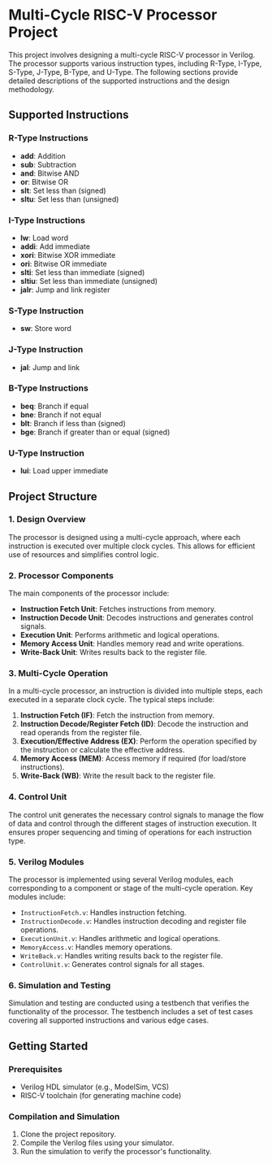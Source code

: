 # Multi-Cycle RISC-V Processor Project

This project involves designing a multi-cycle RISC-V processor in Verilog. The processor supports various instruction types, including R-Type, I-Type, S-Type, J-Type, B-Type, and U-Type. The following sections provide detailed descriptions of the supported instructions and the design methodology.

## Supported Instructions

### R-Type Instructions

- **add**: Addition
- **sub**: Subtraction
- **and**: Bitwise AND
- **or**: Bitwise OR
- **slt**: Set less than (signed)
- **sltu**: Set less than (unsigned)

### I-Type Instructions

- **lw**: Load word
- **addi**: Add immediate
- **xori**: Bitwise XOR immediate
- **ori**: Bitwise OR immediate
- **slti**: Set less than immediate (signed)
- **sltiu**: Set less than immediate (unsigned)
- **jalr**: Jump and link register

### S-Type Instruction

- **sw**: Store word

### J-Type Instruction

- **jal**: Jump and link

### B-Type Instructions

- **beq**: Branch if equal
- **bne**: Branch if not equal
- **blt**: Branch if less than (signed)
- **bge**: Branch if greater than or equal (signed)

### U-Type Instruction

- **lui**: Load upper immediate

## Project Structure

### 1. Design Overview

The processor is designed using a multi-cycle approach, where each instruction is executed over multiple clock cycles. This allows for efficient use of resources and simplifies control logic.

### 2. Processor Components

The main components of the processor include:

- **Instruction Fetch Unit**: Fetches instructions from memory.
- **Instruction Decode Unit**: Decodes instructions and generates control signals.
- **Execution Unit**: Performs arithmetic and logical operations.
- **Memory Access Unit**: Handles memory read and write operations.
- **Write-Back Unit**: Writes results back to the register file.

### 3. Multi-Cycle Operation

In a multi-cycle processor, an instruction is divided into multiple steps, each executed in a separate clock cycle. The typical steps include:

1. **Instruction Fetch (IF)**: Fetch the instruction from memory.
2. **Instruction Decode/Register Fetch (ID)**: Decode the instruction and read operands from the register file.
3. **Execution/Effective Address (EX)**: Perform the operation specified by the instruction or calculate the effective address.
4. **Memory Access (MEM)**: Access memory if required (for load/store instructions).
5. **Write-Back (WB)**: Write the result back to the register file.

### 4. Control Unit

The control unit generates the necessary control signals to manage the flow of data and control through the different stages of instruction execution. It ensures proper sequencing and timing of operations for each instruction type.

### 5. Verilog Modules

The processor is implemented using several Verilog modules, each corresponding to a component or stage of the multi-cycle operation. Key modules include:

- `InstructionFetch.v`: Handles instruction fetching.
- `InstructionDecode.v`: Handles instruction decoding and register file operations.
- `ExecutionUnit.v`: Handles arithmetic and logical operations.
- `MemoryAccess.v`: Handles memory operations.
- `WriteBack.v`: Handles writing results back to the register file.
- `ControlUnit.v`: Generates control signals for all stages.

### 6. Simulation and Testing

Simulation and testing are conducted using a testbench that verifies the functionality of the processor. The testbench includes a set of test cases covering all supported instructions and various edge cases.

## Getting Started

### Prerequisites

- Verilog HDL simulator (e.g., ModelSim, VCS)
- RISC-V toolchain (for generating machine code)

### Compilation and Simulation

1. Clone the project repository.
2. Compile the Verilog files using your simulator.
3. Run the simulation to verify the processor's functionality.
